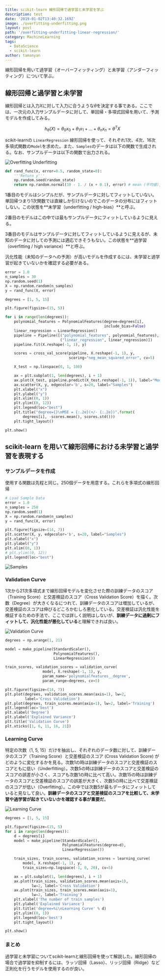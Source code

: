 ```yaml
---
title: scikit-learn 線形回帰で過学習と未学習を学ぶ
description: test
date: '2019-01-02T13:40:32.169Z'
image: ./overfitting-underfitting.png
layout: post
path: '/overfitting-underfitting-linear-regression/'
category: MachineLearning
tags:
  - DataScience
  - scikit-learn
author: tamanyan
---
```


線形回帰を用いて過学習（オーバーフィッティング）と未学習（アンダーフィッティング）について学ぶ。

## 線形回帰と過学習と未学習

線形回帰とは入力$X$に対して入力に合うような$θ$を決定する事である。ここでは、一次元の入力サンプルデータに対して、単回帰・多項式回帰を用いて、予測モデルを作成してみる。

$$
h_θ(X) = θ_0 x_0 + θ_1 x_1 + ... + θ_n x_n = θ^T X
$$

scikit-learnの `LinearRegression` 線形回帰を使って、それぞれ1次、4次、16次多項式関数の`Model`を求めた。また、`Samples`のデータは以下の関数で生成される。なお、サンプルデータは以下の関数で出力される。

![Overfitting Underfitting](./overfitting-underfitting.png)

```python
def rand_func(x, error=0.5, random_state=0):
    '''Return y'''
    np.random.seed(random_state)
    return np.random.normal(10 - 1. / (x + 0.1), error) # mean (平均値), standard deviation (標準偏差)
```

<!--more-->

1番目のモデルはシンプルだが、サンプルデータに対してフィットしていない。単回帰つまり1次関数では直線しか引けないのでこのデータの分布にはフィットしない。この状態を**未学習（underfitting / high-bias）**と呼ぶ。

2番目のモデルはこの中では最もサンプルデータにフィットしているように見える。

3番目のモデルはサンプルデータに対してフィットしているように見えるが、未知のデータに対しての予測には適応できそうもない。この状態を**過学習（overfitting / high variance）**と呼ぶ。

汎化性能（未知のデータへの予測）が高いモデルを作成するには、未学習と過学習が起きていないかを確認する必要がある。

```python
error = 1.0
n_samples = 30
np.random.seed(1)
X = np.random.random(n_samples)
y = rand_func(X, error)

degrees = [1, 5, 15]

plt.figure(figsize=(15, 5))

for i in range(len(degrees)):
    polynomial_features = PolynomialFeatures(degree=degrees[i],
                                             include_bias=False)
    linear_regression = LinearRegression()
    pipeline = Pipeline([("polynomial_features", polynomial_features),
                         ("linear_regression", linear_regression)])
    pipeline.fit(X.reshape(-1, 1), y)

    scores = cross_val_score(pipeline, X.reshape(-1, 1), y,
                             scoring="neg_mean_squared_error", cv=5)

    X_test = np.linspace(0, 1, 100)

    ax = plt.subplot(1, len(degrees), i + 1)
    ax.plot(X_test, pipeline.predict(X_test.reshape(-1, 1)), label="Model")
    ax.scatter(X, y, edgecolor='b', s=20, label="Samples")
    plt.xlabel("x")
    plt.ylabel("y")
    plt.xlim((0, 1))
    plt.ylim((0, 12))
    plt.legend(loc="best")
    plt.title("degree={}\nMSE = {:.2e}(+/- {:.2e})".format(
        degrees[i], -scores.mean(), scores.std()))
    plt.tight_layout()

plt.show()
```


## scikit-learn を用いて線形回帰における未学習と過学習を表現する
### サンプルデータを作成

使用する関数は先程と同じ。250個データを用意する。これらを多項式の線形回帰

```python
# Load Sample Data
error = 1.0
n_samples = 250
np.random.seed(1)
X = np.random.random(n_samples)
y = rand_func(X, error)

plt.figure(figsize=(14, 7))
plt.scatter(X, y, edgecolor='b', s=20, label="Samples")
plt.xlabel("x")
plt.ylabel("y")
plt.xlim((0, 1))
# plt.ylim((0, 12))
plt.legend(loc="best")
```

![Samples](./samples.png)

### Validation Curve

1次から21次多項式まで線形回帰モデルを変化させた際の訓練データのスコア（Training Score）と交差検証のスコア（Cross Validation Score）を描く。次数（Degree）が大きくなるにつれて、訓練データのスコアは増加しているが、交差検証のスコアは伸びるどころかむしろ悪化している。交差検証は汎化性能を検証するための手法で、ここでは詳しく説明はしないが、**訓練データに過剰にフィットして、汎化性能が悪化している**と理解できれば良い。

![Validation Curve](./validation-curve.png)

```python
degrees = np.arange(1, 21)

model = make_pipeline(StandardScaler(),
                      PolynomialFeatures(),
                      LinearRegression())

train_scores, validation_scores = validation_curve(
                 model, X.reshape(-1, 1), y,
                 param_name='polynomialfeatures__degree',
                 param_range=degrees, cv=5)

plt.figure(figsize=(14, 7))
plt.plot(degrees, validation_scores.mean(axis=1), lw=2,
         label='Cross Validation')
plt.plot(degrees, train_scores.mean(axis=1), lw=2, label='Training')
plt.legend(loc='best')
plt.xlabel('Degree')
plt.ylabel('Explained Variance')
plt.title('Validation Curve')
plt.xticks([1, 6, 11, 16, 21])
```

### Learning Curve

特定の次数（1, 5, 15）だけを抽出し、それぞれのデータ数に対して、訓練データのスコア（Training Score）と交差検証のスコア (Cross Validation Score) がどのように変化するかを見る。次数1の時は訓練データのスコアと交差検証のスコアともに低い（Underfitting）。次数5の時は訓練データのスコアと交差検証のスコアの誤差が小さく、スコアも次数1の時に比べて高い。次数15の時は訓練データのスコアと交差検証のスコアの誤差が大きく、次数5の時に比べて交差検証のスコアが低い（Overfitting）。この中では次数5が最もデータにフィットしていると見なして良い。**訓練データのスコアと交差検証のスコアを比較して、未学習や過学習が起きていないかを確認する事が重要だ**。

![Learning Curve](./learning-curve.png)

```python
degrees = [1, 5, 15]

plt.figure(figsize=(15, 5)
for i in range(len(degrees)):
    d = degrees[i]
    model = make_pipeline(StandardScaler(),
                          PolynomialFeatures(degree=d),
                          LinearRegression())

    train_sizes, train_scores, validation_scores = learning_curve(
        model, X.reshape(-1, 1), y,
        train_sizes=np.logspace(-1, 0, 20), cv=5)

    ax = plt.subplot(1, len(degrees), i + 1)
    ax.plot(train_sizes, validation_scores.mean(axis=1),
            lw=2, label='Cross Validation')
    ax.plot(train_sizes, train_scores.mean(axis=1),
            lw=2, label='Training')
    plt.xlabel('The number of train samples')
    plt.ylabel('Explained Variance')
    plt.title('degree=%i\nLearning Curve' % d)
    plt.ylim((0, 1))
    plt.legend(loc='best')
    plt.tight_layout()

plt.show()
```

### まとめ

過学習と未学習についてscikit-learnと線形回帰を使って解説した。線形回帰の場合で過学習を抑制するには、ラッソ回帰（Lasso）、リッジ回帰（Ridge）など正則化を行うモデルを使用するのが良い。
